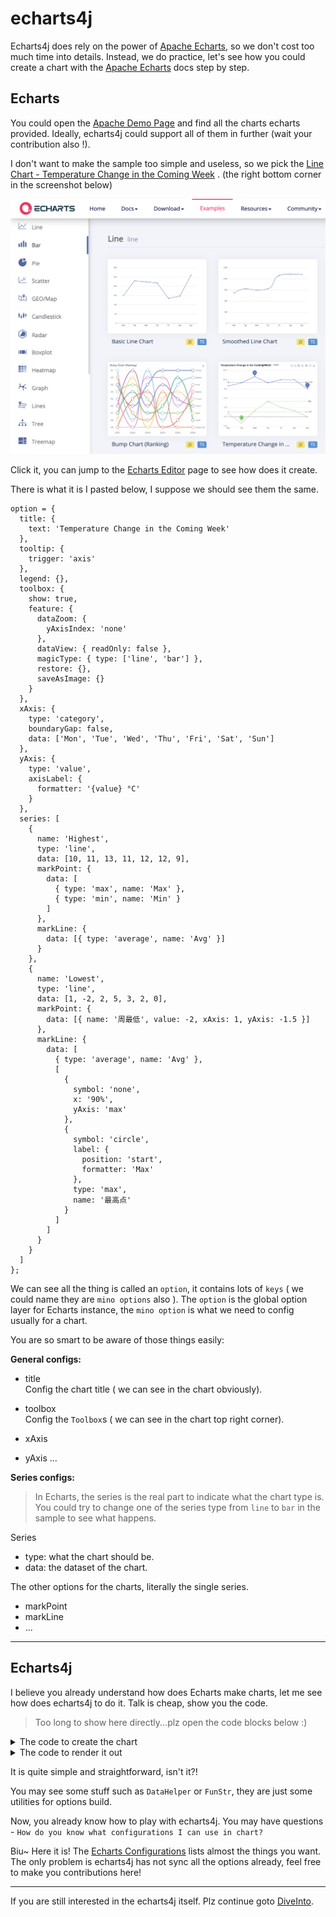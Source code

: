 # echarts4j

Echarts4j does rely on the power of [Apache Echarts](https://echarts.apache.org/), so we don't cost too much time into
details.
Instead, we do practice, let's see how you could create a chart with the [Apache Echarts](https://echarts.apache.org/)
docs step by step.

## Echarts

You could open the [Apache Demo Page](https://echarts.apache.org/examples/en/index.html) and find all the charts echarts
provided. Ideally, echarts4j could support all of them in further (wait your contribution also !).

I don't want to make the sample too simple and useless, so we pick
the [Line Chart - Temperature Change in the Coming Week](https://echarts.apache.org/examples/en/index.html#chart-type-line)
. (the right bottom corner in the screenshot below)

![](./assets/quick-start-echarts-line.png ':size=60%')

Click it, you can jump to the [Echarts Editor](https://echarts.apache.org/examples/en/editor.html?c=line-marker) page to
see how does it create.

There is what it is I pasted below, I suppose we should see them the same.

```
option = {
  title: {
    text: 'Temperature Change in the Coming Week'
  },
  tooltip: {
    trigger: 'axis'
  },
  legend: {},
  toolbox: {
    show: true,
    feature: {
      dataZoom: {
        yAxisIndex: 'none'
      },
      dataView: { readOnly: false },
      magicType: { type: ['line', 'bar'] },
      restore: {},
      saveAsImage: {}
    }
  },
  xAxis: {
    type: 'category',
    boundaryGap: false,
    data: ['Mon', 'Tue', 'Wed', 'Thu', 'Fri', 'Sat', 'Sun']
  },
  yAxis: {
    type: 'value',
    axisLabel: {
      formatter: '{value} °C'
    }
  },
  series: [
    {
      name: 'Highest',
      type: 'line',
      data: [10, 11, 13, 11, 12, 12, 9],
      markPoint: {
        data: [
          { type: 'max', name: 'Max' },
          { type: 'min', name: 'Min' }
        ]
      },
      markLine: {
        data: [{ type: 'average', name: 'Avg' }]
      }
    },
    {
      name: 'Lowest',
      type: 'line',
      data: [1, -2, 2, 5, 3, 2, 0],
      markPoint: {
        data: [{ name: '周最低', value: -2, xAxis: 1, yAxis: -1.5 }]
      },
      markLine: {
        data: [
          { type: 'average', name: 'Avg' },
          [
            {
              symbol: 'none',
              x: '90%',
              yAxis: 'max'
            },
            {
              symbol: 'circle',
              label: {
                position: 'start',
                formatter: 'Max'
              },
              type: 'max',
              name: '最高点'
            }
          ]
        ]
      }
    }
  ]
};
```

We can see all the thing is called an `option`, it contains lots of `keys` ( we could name they are `mino options`
also ).
The `option` is the global option layer for Echarts instance, the `mino option` is what we need to config usually for a
chart.

You are so smart to be aware of those things easily:

**General configs:**

- title  
  Config the chart title ( we can see in the chart obviously).
- toolbox  
  Config the `Toolbox`s ( we can see in the chart top right corner).

- xAxis

- yAxis
  ...

**Series configs:**
> In Echarts, the series is the real part to indicate what the chart type is.
> You could try to change one of the series type from `line` to `bar` in the sample to see what happens.

Series

- type: what the chart should be.
- data: the dataset of the chart.

The other options for the charts, literally the single series.

- markPoint
- markLine
- ...

---

## Echarts4j

I believe you already understand how does Echarts make charts, let me see how does echarts4j to do it.
Talk is cheap, show you the code.

> Too long to show here directly...plz open the code blocks below :)


<details>

  <summary>The code to create the chart</summary>

> The `Chart` defines all the options.

```go
    final LineChart lineChart = LineChart.builder()
                .options(ChartOption.builder()
                        .title(Title.builder().text("Temperature Change in the Coming Week").build())
                        .tooltip(Tooltip.builder().trigger("axis").build())
                        .legend(Legend.builder().build())
                        .toolbox(Toolbox.builder()
                                .show(true)
                                .feature(Toolbox.Feature.builder()
                                        .dataView(Toolbox.DataView.builder().readOnly(true).build())
                                        .restore(Toolbox.Restore.builder().build())
                                        .saveAsImage(Toolbox.SaveAsImage.builder().build())
                                        .build())
                                .build())
                        .xAxis(XAxis.builder()
                                .type("category")
                                .boundaryGap(FuncStr.of(false))
                                .data(Arrays.asList("Mon", "Tue", "Wed", "Thu", "Fri", "Sat", "Sun"))
                                .build())
                        .yAxis(YAxis.builder()
                                .type("value")
                                .axisLabel(YAxis.AxisLabel.builder()
                                        .formatter(FuncStr.ofStr("{value} °C"))
                                        .build())
                                .build())
                        .build()
                        // first series
                        .addSeries(LineChartSeries.builder()
                                .name("Highest")
                                .type("line") // it will be auto config if not set since we use the LineChartSeries
                                .data(Arrays.asList(10, 11, 13, 11, 12, 12, 9))
                                .markPoint(MarkPoint.builder()
                                        .data(Arrays.asList(
                                                // use the builtin pojo
                                                MarkPoint.MarkPointDataItem.builder()
                                                        .type("max")
                                                        .name("Max")
                                                        .build()
                                                // use the data helper for custom Map is also fine
                                                , DataHelper.create()
                                                        .addField("type", String.class)
                                                        .addNameField()
                                                        .build()
                                                        .addData("min", "Min")
                                                        .get().get(0)
                                        ))
                                        .build())
                                .markLine(MarkLine.builder()
                                        .data(DataHelper.create()
                                                .addField("type", String.class)
                                                .addNameField()
                                                .build()
                                                .addData("average", "Avg")
                                                .get())
                                        .build())
                                .build())
                        // second series
                        .addSeries(LineChartSeries.builder()
                                .name("Lowest")
                                .data(Arrays.asList(1, -2, 2, 5, 3, 2, 0))
                                .markPoint(
                                        MarkPoint.builder()
                                                .data(DataHelper.create()
                                                        .addNameField()
                                                        .addValueField(Integer.class)
                                                        .addField("xAxis", Integer.class)
                                                        .addField("yAxis", Double.class)
                                                        .build()
                                                        .addData("周最低", -2, 1, -1.5)
                                                        .get())
                                                .build()
                                )
                                .markLine(MarkLine.builder()
                                        .data(DataHelper.create()
                                                .addField("type", String.class)
                                                .addNameField()
                                                .build()
                                                .addData("average", "Avg")
                                                .get()
                                        )
                                        .build())
                                .build())
                )
                .build();
```

</details>

<details>
<summary>The code to render it out</summary>

> The `Canvas` is the `Charts`' Container with `render` support to HTML(default), Image...

```go
 Canvas.builder()
        .addCharts(lineChart)
        .build()
        .renderTo(new File("Temperature-Change-in-the-Coming-Week.html"));

```

</details>


It is quite simple and straightforward, isn't it?!

You may see some stuff such as `DataHelper` or `FunStr`, they are just some utilities for options build.

Now, you already know how to play with echarts4j.
You may have questions - `How do you know what configurations I can use in chart?`

Biu~ Here it is!
The  [Echarts Configurations](https://echarts.apache.org/en/option.html#title) lists almost the things you want.
The only problem is echarts4j has not sync all the options already, feel free to make you contributions here!


---
If you are still interested in the echarts4j itself. Plz continue goto [DiveInto](DiveInto.md).
